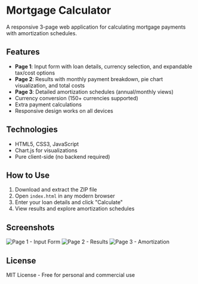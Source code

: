 # Mortgage Calculator

A responsive 3-page web application for calculating mortgage payments with amortization schedules.

## Features

- **Page 1**: Input form with loan details, currency selection, and expandable tax/cost options
- **Page 2**: Results with monthly payment breakdown, pie chart visualization, and total costs
- **Page 3**: Detailed amortization schedules (annual/monthly views)
- Currency conversion (150+ currencies supported)
- Extra payment calculations
- Responsive design works on all devices

## Technologies

- HTML5, CSS3, JavaScript
- Chart.js for visualizations
- Pure client-side (no backend required)

## How to Use

1. Download and extract the ZIP file
2. Open `index.html` in any modern browser
3. Enter your loan details and click "Calculate"
4. View results and explore amortization schedules

## Screenshots

![Page 1 - Input Form](screenshots/page1.png)
![Page 2 - Results](screenshots/page2.png)
![Page 3 - Amortization](screenshots/page3.png)

## License

MIT License - Free for personal and commercial use